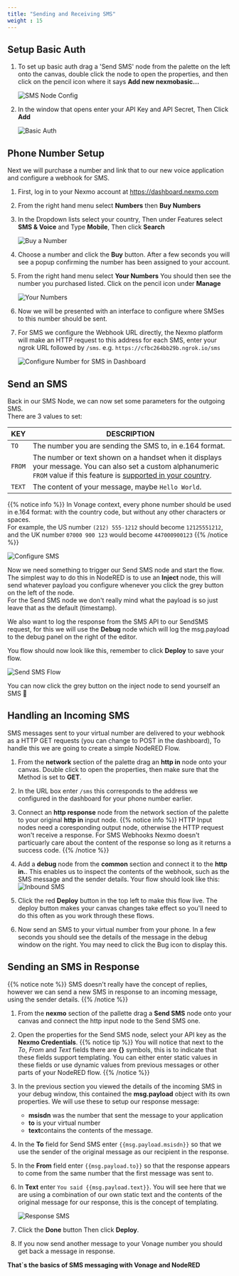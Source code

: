 ```yaml
---
title: "Sending and Receiving SMS"
weight : 15
---
```


## Setup Basic Auth

1. To set up basic auth drag a 'Send SMS' node from the palette on the left onto the canvas, double click the node to open the properties, and then click on the pencil icon where it says **Add new nexmobasic...**

    ![SMS Node Config](/SMS_Node_Auth.png)

2. In the window that opens enter your API Key and API Secret, Then Click **Add**

    ![Basic Auth](/Basic_Auth.png)

## Phone Number Setup

Next we will purchase a number and link that to our new voice application and configure a webhook for SMS.

1. First, log in to your Nexmo account at https://dashboard.nexmo.com

2. From the right hand menu select **Numbers** then **Buy Numbers**

3. In the Dropdown lists select your country, Then under Features select **SMS & Voice**  and Type **Mobile**, Then click **Search**

    ![Buy a Number](/Buy_Number.png)

4. Choose a number and click the **Buy** button. After a few seconds you will see a popup confirming the number has been assigned to your account.

5. From the right hand menu select **Your Numbers** You should then see the number you purchased listed. Click on the pencil icon under **Manage**

    ![Your Numbers](/Your_Numbers.png)

6. Now we will be presented with an interface to configure where  SMSes to this number should be sent.

7. For SMS we configure the Webhook URL directly, the Nexmo platform will make an HTTP request to this address for each SMS, enter your ngrok URL followed by `/sms`.  e.g. `https://cfbc264bb29b.ngrok.io/sms`

	![Configure Number for SMS in Dashboard](/SMS_Dashboard_Config.png)

## Send an SMS

Back in our SMS Node, we can now set some parameters for the outgoing SMS.  
There are 3 values to set:

| KEY           | DESCRIPTION 
| --------------- | --- |
| `TO`     | The number you are sending the SMS to, in e.164 format.|
| `FROM`     | The number or text shown on a handset when it displays your message. You can also set a custom alphanumeric `FROM` value if this feature is [supported in your country](https://help.nexmo.com/hc/en-us/articles/115011781468).| 
| `TEXT`     | The content of your message, maybe `Hello World`.|

{{% notice info %}}
In Vonage context, every phone number should be used in e.164 format: with the country code, but without any other characters or spaces.  
For example, the US number `(212) 555-1212` should become `12125551212`, and the UK number `07000 900 123` would become `447000900123`
{{% /notice  %}}
 
 ![Configure SMS](/configure_sms.png)

Now we need something to trigger our Send SMS node and start the flow. The simplest way to do this in NodeRED is to use an **Inject** node, this will send whatever payload you configure whenever you click the grey button on the left of the node.  
For the Send SMS node we don't really mind what the payload is so just leave that as the default (timestamp).

We also want to log the response from the SMS API to our SendSMS request, for this we will use the **Debug** node which will log the msg.payload to the debug panel on the right of the editor.

You flow should now look like this, remember to click **Deploy** to save your flow.

  ![Send SMS Flow](/send_sms_flow.png)

You can now click the grey button on the inject node to send yourself an SMS 🙌

## Handling an Incoming SMS

SMS messages sent to your virtual number are delivered to your webhook as a HTTP GET requests (you can change to POST in the dashboard), To handle this we are going to create a simple NodeRED Flow.

1. From the **network** section of the palette drag an **http in** node onto your canvas. Double click to open the properties, then make sure that the Method is set to **GET**.

2. In the URL box enter `/sms` this corresponds to the address we configured in the dashboard for your phone number earlier.

3. Connect an **http response** node from the network section of the palette to your original **http in** input node.
{{% notice info %}}
HTTP Input nodes need a coresponding output node, otherwise the HTTP request won't receive a response. For SMS Webhooks Nexmo doesn't particuarly care about the content of the response so long as it returns a success code.
{{% /notice  %}}

4. Add a **debug** node from the **common** section and connect it to the **http in.**. This enables us to inspect the contents of the webhook, such as the SMS message and the sender details. Your flow should look like this:
    ![Inbound SMS](/SMS_Webhook.png)

5. Click the red **Deploy** button in the top left to make this flow live. The deploy button makes your canvas changes take effect so you'll need to do this often as you work through these flows.

6. Now send an SMS to your virtual number from your phone. In a few seconds you should see the details of the message in the debug window on the right. You may need to click the Bug icon to display this.

## Sending an SMS in Response
{{% notice note %}}
SMS doesn't really have the concept of replies, however we can send a new SMS in response to an incoming message, using the sender details.
{{% /notice  %}}

1. From the **nexmo** section of the pallette drag a **Send SMS** node onto your canvas and connect the http input node to the Send SMS one.

2. Open the properties for the Send SMS node, select your API key as the **Nexmo Credentials**.
{{% notice tip %}}
 You will notice that next to the *To*, *From* and *Text* fields there are **{}** symbols, this is to indicate that these fields support templating. You can either enter static values in these fields or use dynamic values from previous messages or other parts of your NodeRED flow.
{{% /notice  %}}

4. In the previous section you viewed the details of the incoming SMS in your debug window, this contained the **msg.payload** object with its own properties. We will use these to setup our response message:
    - **msisdn** was the number that sent the message to your application
    - **to** is your virtual number
    - **text**contains the contents of the message.

5. In the **To** field for Send SMS enter ``{{msg.payload.msisdn}}`` so that we use the sender of the original message as our recipient in the response.

6. In the **From** field enter `{{msg.payload.to}}` so that the response appears to come from the same number that the first message was sent to.

7. In **Text** enter `You said {{msg.payload.text}}`. You will see here that we are using a combination of our own static text and the contents of the original message for our response, this is the concept of templating.

    ![Response SMS](/Response_SMS.png)

8. Click the **Done** button Then click **Deploy**.

9. If you now send another message to your Vonage number you should get back a message in response.

**That`s the basics of SMS messaging with Vonage and NodeRED**

